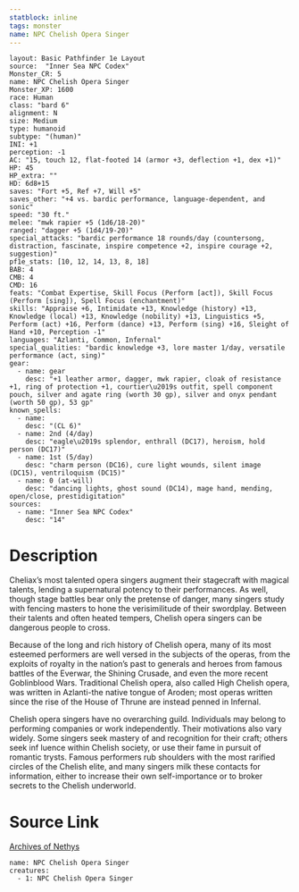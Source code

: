 ```yaml
---
statblock: inline
tags: monster
name: NPC Chelish Opera Singer
---
```

```statblock
layout: Basic Pathfinder 1e Layout
source:  "Inner Sea NPC Codex"
Monster_CR: 5
name: NPC Chelish Opera Singer
Monster_XP: 1600
race: Human
class: "bard 6"
alignment: N
size: Medium
type: humanoid
subtype: "(human)"
INI: +1
perception: -1
AC: "15, touch 12, flat-footed 14 (armor +3, deflection +1, dex +1)"
HP: 45
HP_extra: ""
HD: 6d8+15
saves: "Fort +5, Ref +7, Will +5"
saves_other: "+4 vs. bardic performance, language-dependent, and sonic"
speed: "30 ft."
melee: "mwk rapier +5 (1d6/18-20)"
ranged: "dagger +5 (1d4/19-20)"
special_attacks: "bardic performance 18 rounds/day (countersong, distraction, fascinate, inspire competence +2, inspire courage +2, suggestion)"
pf1e_stats: [10, 12, 14, 13, 8, 18]
BAB: 4
CMB: 4
CMD: 16
feats: "Combat Expertise, Skill Focus (Perform [act]), Skill Focus (Perform [sing]), Spell Focus (enchantment)"
skills: "Appraise +6, Intimidate +13, Knowledge (history) +13, Knowledge (local) +13, Knowledge (nobility) +13, Linguistics +5, Perform (act) +16, Perform (dance) +13, Perform (sing) +16, Sleight of Hand +10, Perception -1"
languages: "Azlanti, Common, Infernal"
special_qualities: "bardic knowledge +3, lore master 1/day, versatile performance (act, sing)"
gear:
  - name: gear
    desc: "+1 leather armor, dagger, mwk rapier, cloak of resistance +1, ring of protection +1, courtier\u2019s outfit, spell component pouch, silver and agate ring (worth 30 gp), silver and onyx pendant (worth 50 gp), 53 gp"
known_spells:
  - name:
    desc: "(CL 6)"
  - name: 2nd (4/day)
    desc: "eagle\u2019s splendor, enthrall (DC17), heroism, hold person (DC17)"
  - name: 1st (5/day)
    desc: "charm person (DC16), cure light wounds, silent image (DC15), ventriloquism (DC15)"
  - name: 0 (at-will)
    desc: "dancing lights, ghost sound (DC14), mage hand, mending, open/close, prestidigitation"
sources:
  - name: "Inner Sea NPC Codex"
    desc: "14"
```
# Description
Cheliax’s most talented opera singers augment their stagecraft with magical talents, lending a supernatural potency to their performances. As well, though stage battles bear only the pretense of danger, many singers study with fencing masters to hone the verisimilitude of their swordplay. Between their talents and often heated tempers, Chelish opera singers can be dangerous people to cross.

Because of the long and rich history of Chelish opera, many of its most esteemed performers are well versed in the subjects of the operas, from the exploits of royalty in the nation’s past to generals and heroes from famous battles of the Everwar, the Shining Crusade, and even the more recent Goblinblood Wars. Traditional Chelish opera, also called High Chelish opera, was written in Azlanti-the native tongue of Aroden; most operas written since the rise of the House of Thrune are instead penned in Infernal.

Chelish opera singers have no overarching guild. Individuals may belong to performing companies or work independently. Their motivations also vary widely. Some singers seek mastery of and recognition for their craft; others seek inf luence within Chelish society, or use their fame in pursuit of romantic trysts. Famous performers rub shoulders with the most rarified circles of the Chelish elite, and many singers milk these contacts for information, either to increase their own self-importance or to broker secrets to the Chelish underworld.
# Source Link
[Archives of Nethys](https://aonprd.com/NPCDisplay.aspx?ItemName=Chelish%20Opera%20Singer)
```encounter-table
name: NPC Chelish Opera Singer
creatures:
  - 1: NPC Chelish Opera Singer
```
